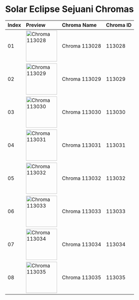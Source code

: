 # Solar Eclipse Sejuani Chromas

| Index | Preview | Chroma Name | Chroma ID |
|:---|:---|:---|:---|
| 01 | <img src='https://raw.communitydragon.org/latest/plugins/rcp-be-lol-game-data/global/default/v1/champion-chroma-images/113/113028.png' alt='Chroma 113028' width='100'> | Chroma 113028 | 113028 |
| 02 | <img src='https://raw.communitydragon.org/latest/plugins/rcp-be-lol-game-data/global/default/v1/champion-chroma-images/113/113029.png' alt='Chroma 113029' width='100'> | Chroma 113029 | 113029 |
| 03 | <img src='https://raw.communitydragon.org/latest/plugins/rcp-be-lol-game-data/global/default/v1/champion-chroma-images/113/113030.png' alt='Chroma 113030' width='100'> | Chroma 113030 | 113030 |
| 04 | <img src='https://raw.communitydragon.org/latest/plugins/rcp-be-lol-game-data/global/default/v1/champion-chroma-images/113/113031.png' alt='Chroma 113031' width='100'> | Chroma 113031 | 113031 |
| 05 | <img src='https://raw.communitydragon.org/latest/plugins/rcp-be-lol-game-data/global/default/v1/champion-chroma-images/113/113032.png' alt='Chroma 113032' width='100'> | Chroma 113032 | 113032 |
| 06 | <img src='https://raw.communitydragon.org/latest/plugins/rcp-be-lol-game-data/global/default/v1/champion-chroma-images/113/113033.png' alt='Chroma 113033' width='100'> | Chroma 113033 | 113033 |
| 07 | <img src='https://raw.communitydragon.org/latest/plugins/rcp-be-lol-game-data/global/default/v1/champion-chroma-images/113/113034.png' alt='Chroma 113034' width='100'> | Chroma 113034 | 113034 |
| 08 | <img src='https://raw.communitydragon.org/latest/plugins/rcp-be-lol-game-data/global/default/v1/champion-chroma-images/113/113035.png' alt='Chroma 113035' width='100'> | Chroma 113035 | 113035 |
